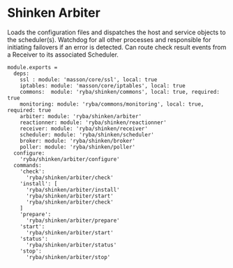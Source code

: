 
# Shinken Arbiter

Loads the configuration files and dispatches the host and service objects to the
scheduler(s). Watchdog for all other processes and responsible for initiating
failovers if an error is detected. Can route check result events from a Receiver
to its associated Scheduler.

    module.exports =
      deps:
        ssl : module: 'masson/core/ssl', local: true
        iptables: module: 'masson/core/iptables', local: true
        commons:  module: 'ryba/shinken/commons', local: true, required: true
        monitoring: module: 'ryba/commons/monitoring', local: true, required: true
        arbiter: module: 'ryba/shinken/arbiter'
        reactionner: module: 'ryba/shinken/reactionner'
        receiver: module: 'ryba/shinken/receiver'
        scheduler: module: 'ryba/shinken/scheduler'
        broker: module: 'ryba/shinken/broker'
        poller: module: 'ryba/shinken/poller'
      configure:
        'ryba/shinken/arbiter/configure'
      commands:
        'check':
          'ryba/shinken/arbiter/check'
        'install': [
          'ryba/shinken/arbiter/install'
          'ryba/shinken/arbiter/start'
          'ryba/shinken/arbiter/check'
        ]
        'prepare':
          'ryba/shinken/arbiter/prepare'
        'start':
          'ryba/shinken/arbiter/start'
        'status':
          'ryba/shinken/arbiter/status'
        'stop':
          'ryba/shinken/arbiter/stop'
